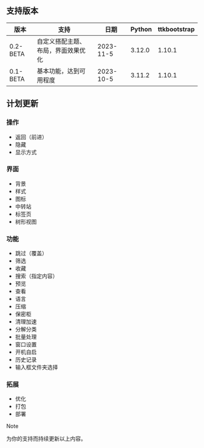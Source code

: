 ## 支持版本

|版本|支持|日期|Python|ttkbootstrap|
|-|-|-|-|-|
|0.2-BETA|自定义搭配主题、布局，界面效果优化|2023-11-5|3.12.0|1.10.1|
|0.1-BETA|基本功能，达到可用程度|2023-10-5|3.11.2|1.10.1|

## 计划更新

### 操作

* 返回（前进）
* 隐藏
* 显示方式

### 界面

* 背景
* 样式
* 图标
* 中转站
* 标签页
* 树形视图

### 功能

* 跳过（覆盖）
* 筛选
* 收藏
* 搜索（指定内容）
* 预览
* 查看
* 语言
* 压缩
* 保密柜
* 清理加速
* 分解分类
* 批量处理
* 窗口设置
* 开机自启
* 历史记录
* 输入框文件夹选择

### 拓展

* 优化
* 打包
* 部署

> [!NOTE]
> 为你的支持而持续更新以上内容。

